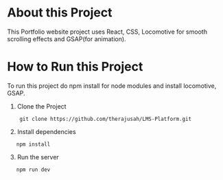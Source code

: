 # About this Project
This Portfolio website project uses React, CSS, Locomotive for smooth scrolling effects and GSAP(for animation).


# How to Run this Project
 To run this project do npm install for node modules and install locomotive, GSAP.
 
1. Clone the Project

```
    git clone https://github.com/therajusah/LMS-Platform.git
```

2. Install dependencies
```
   npm install
```

3. Run the server
```
   npm run dev
```





